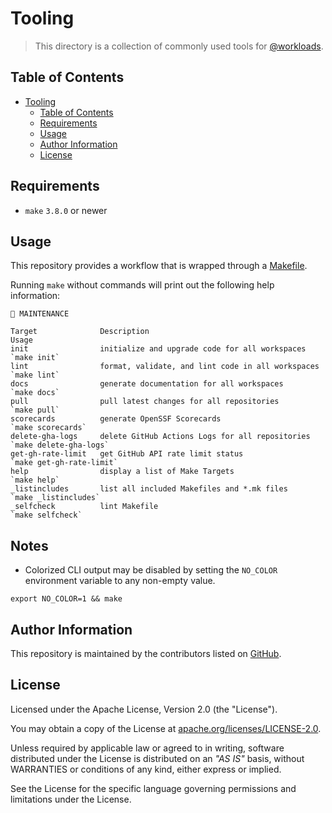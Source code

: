# Tooling

> This directory is a collection of commonly used tools for [@workloads](https://github.com/workloads).

## Table of Contents

<!-- TOC -->
* [Tooling](#tooling)
  * [Table of Contents](#table-of-contents)
  * [Requirements](#requirements)
  * [Usage](#usage)
  * [Author Information](#author-information)
  * [License](#license)
<!-- TOC -->

## Requirements

* `make` `3.8.0` or newer

## Usage

This repository provides a workflow that is wrapped through a [Makefile](./Makefile).

Running `make` without commands will print out the following help information:

```text
🔧 MAINTENANCE

Target              Description                                          Usage
init                initialize and upgrade code for all workspaces       `make init`
lint                format, validate, and lint code in all workspaces    `make lint`
docs                generate documentation for all workspaces            `make docs`
pull                pull latest changes for all repositories             `make pull`
scorecards          generate OpenSSF Scorecards                          `make scorecards`
delete-gha-logs     delete GitHub Actions Logs for all repositories      `make delete-gha-logs`
get-gh-rate-limit   get GitHub API rate limit status                     `make get-gh-rate-limit`
help                display a list of Make Targets                       `make help`
_listincludes       list all included Makefiles and *.mk files           `make _listincludes`
_selfcheck          lint Makefile                                        `make selfcheck`
```

## Notes

* Colorized CLI output may be disabled by setting the `NO_COLOR` environment variable to any non-empty value.

```shell
export NO_COLOR=1 && make
```

## Author Information

This repository is maintained by the contributors listed on [GitHub](https://github.com/workloads/tooling/graphs/contributors).

## License

Licensed under the Apache License, Version 2.0 (the "License").

You may obtain a copy of the License at [apache.org/licenses/LICENSE-2.0](http://www.apache.org/licenses/LICENSE-2.0).

Unless required by applicable law or agreed to in writing, software distributed under the License is distributed on an _"AS IS"_ basis, without WARRANTIES or conditions of any kind, either express or implied.

See the License for the specific language governing permissions and limitations under the License.
